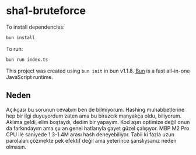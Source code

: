 # sha1-bruteforce

To install dependencies:

```bash
bun install
```

To run:

```bash
bun run index.ts
```

This project was created using `bun init` in bun v1.1.8. [Bun](https://bun.sh) is a fast all-in-one JavaScript runtime.

## Neden

Açıkçası bu sorunun cevabını ben de bilmiyorum. Hashing muhabbetlerine hep bir ilgi duyuyordum zaten ama bu birazcık manyakça oldu, biliyorum. Aklıma geldi, elim boştaydı, dedim bir yapayım. Kod aşırı optimize değil onun da farkındayım ama şu an genel hatlarıyla gayet güzel çalışıyor. MBP M2 Pro CPU ile saniyede 1.3-1.4M arası hash deneyebiliyor. Tabii ki fazla uzun parolaları çözmekte pek efektif değil ama yeterince şanslıysanız neden olmasın.
